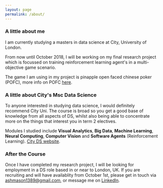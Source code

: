 ```yaml
---
layout: page
permalink: /about/
---
```

### A little about me

I am currently studying a masters in data science at City, University of London.

From now until October 2018, I will be working on my final research project which is focussed on training reinforcement learning agent's in a multi-objective game scenario. 

The game I am using in my project is pinapple open faced chinese poker (POFC), more info on POFC [here](https://en.wikipedia.org/wiki/Open-face_Chinese_poker).

### A little about City's Msc Data Science

To anyone interested in studying data science, I would definitely recommend City Uni. The course is broad so you get a good base of knowledge from all aspects of DS, whilst also being able to concentrate more on the things that interest you in term 2 electives. 

Modules I studied include **Visual Analytics**, **Big Data**, **Machine Learning**, **Neural Computing**, **Computer Vision** and **Software Agents** (Reinforcement Learning). [City DS website](https://www.city.ac.uk/courses/postgraduate/data-science-msc).

### After the Course

Once I have completed my research project, I will be looking for employment in a DS role based in or near to London, UK. If you are recruiting and will have availablity from October 1st, please get in touch via ashmason1389@gmail.com, or message me on [LinkedIn](https://www.linkedin.com/in/ashley-mason-938104112/).
